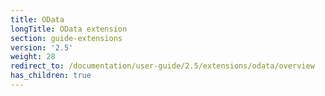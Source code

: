 ```yaml
---
title: OData
longTitle: OData extension
section: guide-extensions
version: '2.5'
weight: 28
redirect_to: /documentation/user-guide/2.5/extensions/odata/overview
has_children: true
---
```

